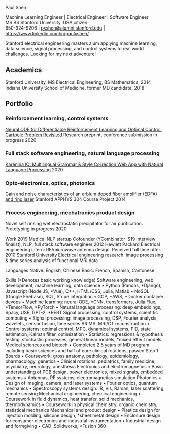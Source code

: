 Paul Shen

Machine Learning Engineer | Electrical Engineer | Software Engineer  
MS BS Stanford University, USA citizen  
650-924-9206 | pxshen@alumni.stanford.edu | https://www.linkedin.com/in/paulxshen/  

Stanford electrical engineering masters alum applying machine learning, data science, signal processing, and control systems to real world challenges. Looking for my next adventure! 

## Academics
Stanford University, MS Electrical Engineering, BS Mathematics, 2014
Indiana University School of Medicine, former MD candidate, 2018

## Portfolio 
### Reinforcement learning, control systems
[Neural ODE for Differentiable Reinforcement Learning and Optimal Control: Cartpole Problem Revisited](https://medium.com/swlh/neural-ode-for-reinforcement-learning-and-nonlinear-optimal-control-cartpole-problem-revisited-5408018b8d71) Research preprint, conference submission in progress 2020
### Full stack software engineering, natural language processing 
[Karenina IO: Multilingual Grammar & Style Correction Web App with Natural Language Processing](www.karenina.io) 2020
### Opto-electronics, optics, photonics 
[Gain and noise characteristics of an erbium doped fiber amplifier (EDFA) and ring laser](www.paulxshen.github.io/edfa.pdf) Stanford APPHYS 304 Course Project 2014
### Process engineering, mechatronics product design
Novel self rinsing wet electrostatic precipitator for air purification. Prototyping in progress 2020

Work
2019	Medical NLP startup 	Cofounder (YCombinator ‘S19 interview finalist), NLP, full stack software engineer
2012	Hewlett Packard 	Electrical engineering intern: RF/microwave antenna design. Received full time offer.
2010	Stanford University 	Electrical engineering research: image processing & time series analysis of functional MRI data

Languages
Native: English, Chinese
Basic: French, Spanish, Cantonese

Skills (*Denotes basic working knowledge) 
Software engineering, web development, machine learning, data science
•	Python (Pandas, *Django), Javascript (Node JS, *Vue), C++, HTML/CSS, Julia, Matlab
•	NoSQL (Google Firebase), SQL, Stripe integration 
•	GCP, *AWS, *Docker container devops
•	Machine learning: neural ODE, *CNN, transformers, Julia Flux, *TensorFlow, *PyTorch
•	Natural language processing: deep embeddings, Spacy, USE, GPT-2, *BERT
Signal processing, control systems, scientific computing 
•	Signal processing: image processing, DSP, Fourier analysis, wavelets, sensor fusion, time series ARIMA, MRI/CT reconstruction
•	Control systems: optimal control, MPC, dynamical systems, PID, state estimation, Kalman filter, optimization
•	Statistics: regressions & hypothesis testing, stochastic processes, general linear models, *mixed effect models
Medical sciences and biotech 
•	Completed 2.5 years of MD program including basic sciences and half of core clinical rotations, passed Step 1 Boards 
•	Coursework: gross anatomy, pathology, epidemiology, pharmacology, genetics 
•	Clinical rotations: pediatrics, family medicine, psychiatry, neurology, anesthesia
Electronics and electromagnetics 
•	Basic understanding of PCB design, power electronics, mixed signals, embedded systems
•	Antennas, RF systems, electromagnetics simulation 
Photonics 
•	Design of imaging, camera, and laser systems
•	Fourier optics, quantum mechanics
•	Spectroscopy systems design: IR, Vis, Raman, laser scattering, remote sensing
Mechanical engineering, chemical engineering 
•	Coursework in fluid dynamics, heat transfer, solid mechanics, thermodynamics 
•	Coursework in physical chemistry, organic chemistry, statistical mechanics 
Mechanical and product design
•	Plastics design for injection molding, silicone design, *sheet metal design
•	Enclosure design for consumer electronics and industrial instrumentation 
•	Industrial design and formgiving
•	CAD: Solidworks, *Fusion 360
